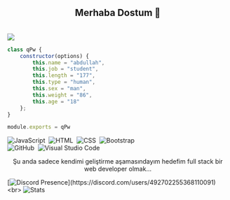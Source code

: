 <h2 align="center">Merhaba Dostum 👋</h2>
<br>
<img src="https://komarev.com/ghpvc/?username=qPwcikk&color=blue"/>






```js
class qPw {
    constructor(options) {
        this.name = "abdullah",
        this.job = "student",
        this.length = "177",
        this.type = "human",
        this.sex = "man",
        this.weight = "86",
        this.age = "18"
    };
}

module.exports = qPw
```


![JavaScript](https://img.shields.io/badge/-JavaScript-05122A?style=flat&logo=javascript)&nbsp;
![HTML](https://img.shields.io/badge/-HTML-05122A?style=flat&logo=HTML5)&nbsp;
![CSS](https://img.shields.io/badge/-CSS-05122A?style=flat&logo=CSS3&logoColor=1572B6)&nbsp;
![Bootstrap](https://img.shields.io/badge/-Bootstrap-05122A?style=flat&logo=bootstrap&logoColor=563D7C)\
![GitHub](https://img.shields.io/badge/-GitHub-05122A?style=flat&logo=github)&nbsp;
![Visual Studio Code](https://img.shields.io/badge/-Visual%20Studio%20Code-05122A?style=flat&logo=visual-studio-code&logoColor=007ACC)&nbsp;
</br>
<p align="center">Şu anda sadece kendimi geliştirme aşamasındayım hedefim full stack bir web developer olmak...</p>







[![Discord Presence](https://lanyard-profile-readme.vercel.app/api/492702255368110091?theme=light&bg=809ecf&animated=false&hideDiscrim=true&borderRadius=30px&idleMessage=Probably%20doing%20something%20else...)](https://discord.com/users/492702255368110091)
 <br>
![Stats](https://github.com/qPwcikk/github-stats/blob/master/generated/languages.svg)

